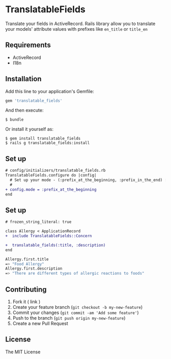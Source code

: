 # TranslatableFields

Translate your fields in ActiveRecord.
Rails library allow you to translate your models' attribute values with prefixes like `en_title` or `title_en`

## Requirements

* ActiveRecord
* I18n

## Installation

Add this line to your application's Gemfile:

```ruby
gem 'translatable_fields'
```

And then execute:

    $ bundle

Or install it yourself as:

    $ gem install translatable_fields
    $ rails g translatable_fields:install

## Set up
```diff
# config/initializers/translatable_fields.rb
TranslatableFields.configure do |config|
  # Set up your mode - (:prefix_at_the_beginning, :prefix_in_the_end) :aws by prefix_at_the_beginning
  #
+ config.mode = :prefix_at_the_beginning
end
```

## Set up
```diff
# frozen_string_literal: true

class Allergy < ApplicationRecord
+  include TranslatableFields::Concern

+  translatable_fields(:title, :description)
end
```

```bash
Allergy.first.title
=> "Food Allergy"
Allergy.first.description
=> "There are different types of allergic reactions to foods"
```

## Contributing

1. Fork it ( link )
2. Create your feature branch (`git checkout -b my-new-feature`)
3. Commit your changes (`git commit -am 'Add some feature'`)
4. Push to the branch (`git push origin my-new-feature`)
5. Create a new Pull Request

## License

The MIT License

